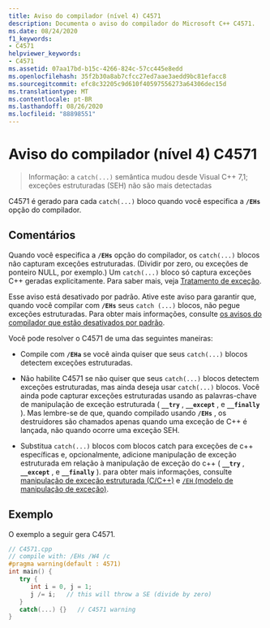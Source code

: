 ```yaml
---
title: Aviso do compilador (nível 4) C4571
description: Documenta o aviso do compilador do Microsoft C++ C4571.
ms.date: 08/24/2020
f1_keywords:
- C4571
helpviewer_keywords:
- C4571
ms.assetid: 07aa17bd-b15c-4266-824c-57cc445e8edd
ms.openlocfilehash: 35f2b30a8ab7cfcc27ed7aae3aedd9bc81efacc8
ms.sourcegitcommit: efc8c32205c9d610f40597556273a64306dec15d
ms.translationtype: MT
ms.contentlocale: pt-BR
ms.lasthandoff: 08/26/2020
ms.locfileid: "88898551"
---
```

# <a name="compiler-warning-level-4-c4571"></a>Aviso do compilador (nível 4) C4571

> Informação: a `catch(...)` semântica mudou desde Visual C++ 7,1; exceções estruturadas (SEH) não são mais detectadas

C4571 é gerado para cada `catch(...)` bloco quando você especifica a **`/EHs`** opção do compilador.

## <a name="remarks"></a>Comentários

Quando você especifica a **`/EHs`** opção do compilador, os `catch(...)` blocos não capturam exceções estruturadas. (Dividir por zero, ou exceções de ponteiro NULL, por exemplo.) Um `catch(...)` bloco só captura exceções C++ geradas explicitamente. Para saber mais, veja [Tratamento de exceção](../../cpp/exception-handling-in-visual-cpp.md).

Esse aviso está desativado por padrão.  Ative este aviso para garantir que, quando você compilar com **`/EHs`** seus `catch (...)` blocos, não pegue exceções estruturadas. Para obter mais informações, consulte [os avisos do compilador que estão desativados por padrão](../../preprocessor/compiler-warnings-that-are-off-by-default.md).

Você pode resolver o C4571 de uma das seguintes maneiras:

- Compile com **`/EHa`** se você ainda quiser que seus `catch(...)` blocos detectem exceções estruturadas.

- Não habilite C4571 se não quiser que seus `catch(...)` blocos detectem exceções estruturadas, mas ainda deseja usar `catch(...)` blocos.  Você ainda pode capturar exceções estruturadas usando as palavras-chave de manipulação de exceção estruturada ( **`__try`** , **`__except`** , e **`__finally`** ).  Mas lembre-se de que, quando compilado usando **`/EHs`** , os destruidores são chamados apenas quando uma exceção de C++ é lançada, não quando ocorre uma exceção SEH.

- Substitua `catch(...)` blocos com blocos catch para exceções de c++ específicas e, opcionalmente, adicione manipulação de exceção estruturada em relação à manipulação de exceção do c++ ( **`__try`** , **`__except`** , e **`__finally`** ).   para obter mais informações, consulte [manipulação de exceção estruturada (C/C++)](../../cpp/structured-exception-handling-c-cpp.md) e [ `/EH` (modelo de manipulação de exceção)](../../build/reference/eh-exception-handling-model.md).

## <a name="example"></a>Exemplo

O exemplo a seguir gera C4571.

```cpp
// C4571.cpp
// compile with: /EHs /W4 /c
#pragma warning(default : 4571)
int main() {
   try {
      int i = 0, j = 1;
      j /= i;   // this will throw a SE (divide by zero)
   }
   catch(...) {}   // C4571 warning
}
```
